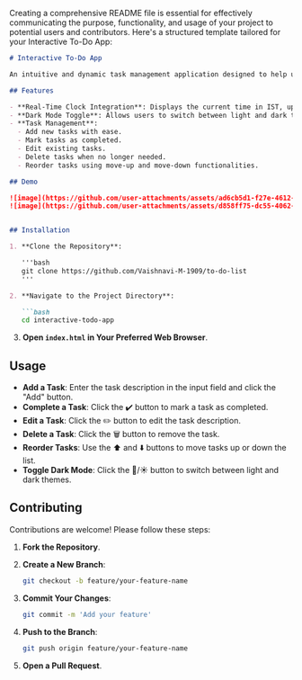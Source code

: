 Creating a comprehensive README file is essential for effectively communicating the purpose, functionality, and usage of your project to potential users and contributors. Here's a structured template tailored for your Interactive To-Do App:

```markdown
# Interactive To-Do App

An intuitive and dynamic task management application designed to help users efficiently organize their daily activities.

## Features

- **Real-Time Clock Integration**: Displays the current time in IST, updating every second.
- **Dark Mode Toggle**: Allows users to switch between light and dark themes for optimal viewing.
- **Task Management**:
  - Add new tasks with ease.
  - Mark tasks as completed.
  - Edit existing tasks.
  - Delete tasks when no longer needed.
  - Reorder tasks using move-up and move-down functionalities.

## Demo

![image](https://github.com/user-attachments/assets/ad6cb5d1-f27e-4612-8dcc-35f37881d60f)
![image](https://github.com/user-attachments/assets/d858ff75-dc55-4062-8f8d-8c89f54f637d)


## Installation

1. **Clone the Repository**:

   '''bash
   git clone https://github.com/Vaishnavi-M-1909/to-do-list
   '''

2. **Navigate to the Project Directory**:

   ```bash
   cd interactive-todo-app
   ```

3. **Open `index.html` in Your Preferred Web Browser**.

## Usage

- **Add a Task**: Enter the task description in the input field and click the "Add" button.
- **Complete a Task**: Click the ✔️ button to mark a task as completed.
- **Edit a Task**: Click the ✏️ button to edit the task description.
- **Delete a Task**: Click the 🗑️ button to remove the task.
- **Reorder Tasks**: Use the ⬆️ and ⬇️ buttons to move tasks up or down the list.
- **Toggle Dark Mode**: Click the 🌙/☀️ button to switch between light and dark themes.

## Contributing

Contributions are welcome! Please follow these steps:

1. **Fork the Repository**.
2. **Create a New Branch**:

   ```bash
   git checkout -b feature/your-feature-name
   ```

3. **Commit Your Changes**:

   ```bash
   git commit -m 'Add your feature'
   ```

4. **Push to the Branch**:

   ```bash
   git push origin feature/your-feature-name
   ```

5. **Open a Pull Request**.
